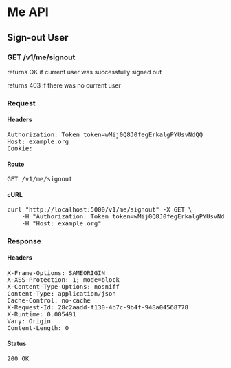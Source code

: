 # Me API

## Sign-out User

### GET /v1/me/signout

returns OK if current user was successfully signed out

returns 403 if there was no current user
### Request

#### Headers

<pre>Authorization: Token token=wMij0Q8J0fegErkalgPYUsvNdQQ
Host: example.org
Cookie: </pre>

#### Route

<pre>GET /v1/me/signout</pre>

#### cURL

<pre class="request">curl &quot;http://localhost:5000/v1/me/signout&quot; -X GET \
	-H &quot;Authorization: Token token=wMij0Q8J0fegErkalgPYUsvNdQQ&quot; \
	-H &quot;Host: example.org&quot;</pre>

### Response

#### Headers

<pre>X-Frame-Options: SAMEORIGIN
X-XSS-Protection: 1; mode=block
X-Content-Type-Options: nosniff
Content-Type: application/json
Cache-Control: no-cache
X-Request-Id: 28c2aadd-f130-4b7c-9b4f-948a04568778
X-Runtime: 0.005491
Vary: Origin
Content-Length: 0</pre>

#### Status

<pre>200 OK</pre>

